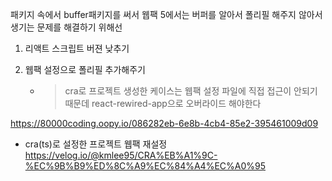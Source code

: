 패키지 속에서 buffer패키지를 써서 웹팩 5에서는 버퍼를 알아서 폴리필 해주지 않아서 생기는 문제를 해결하기 위해선

1. 리액트 스크립트 버젼 낮추기

2. 웹팩 설정으로 폴리필 추가해주기
   - > cra로 프로젝트 생성한 케이스는 웹팩 설정 파일에 직접 접근이 안되기 때문데 react-rewired-app으로 오버라이드 해야한다

https://80000coding.oopy.io/086282eb-6e8b-4cb4-85e2-395461009d09

- cra(ts)로 설정한 프로젝트 웹팩 재설정
  https://velog.io/@kmlee95/CRA%EB%A1%9C-%EC%9B%B9%ED%8C%A9%EC%84%A4%EC%A0%95
